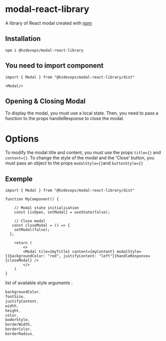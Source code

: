 # modal-react-library

A library of React modal created with [npm](https://www.npmjs.com/package/@hzdevops/modal-react-library)

## Installation

`npm i @hzdevops/modal-react-library`

## You need to import component

```JSX
import { Modal } from "@hzdevops/modal-react-library/dist"

<Modal/>
```

## Opening & Closing Modal

To display the modal, you must use a local state.
Then, you need to pass a function to the props handleResponse to close the modal.

# Options

To modify the modal title and content, you must use the props `title={}` and `content={}`.
To change the style of the modal and the 'Close' button, you must pass an object to the props `modalStyle={}`and `buttonStyle={}`

## Exemple

```JSX
import { Modal } from "@hzdevops/modal-react-library/dist"

function MyComponent() {

    // Modal state initialisation
    const [isOpen, setModal] = useState(false);

    // Close modal
   const closeModal = () => {
    setModal(false);
  };

    return (
        <>
        <Modal tile={myTitle} content={myContent} modalStyle={{backgroundColor: "red", justifyContent: "left"}}handleResponse={closeModal} />
        </>
    )
}

```

list of available style arguments :

```CSS
backgroundColor,
fontSize,
justifyContent,
width,
height,
color,
boderStyle,
borderWidth,
borderColor,
borderRadius,
```
